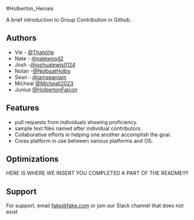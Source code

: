 #Holberton_Heroes

A brief introduction to Group Contribution in Github.




## Authors
- Vie - [@ThatsVie](https://www.github.com/ThatsVie)
- Nate - [@natewood2](https://www.github.com/natewood2)
- Josh -[@joshualewis0124](https://www.github.com/joshualewis0124)
- Nolan -[@NolbsatHolbs](https://www.github.com/NolbsatHolbs)
- Sean - [@iamseaniam](https://www.github.com/iamseaniam)
- Micheal [@MichealI2023](https//:www.github.com/MichaelI2023)
- Junius [@HolbertonFalcon](www.github.com/HolbertonFalcon)





## Features

- pull requests from individuals showing proficiency.
- sample text files named after individual contributors.
- Collaborative efforts in helping one another accomplish the goal.
- Cross platform in use between various platforms and OS.


## Optimizations

HERE IS WHERE WE INSERT YOU COMPLETED A PART OF THE README!!!!


## Support

For support, email fake@fake.com or join our Slack channel that does not exist
